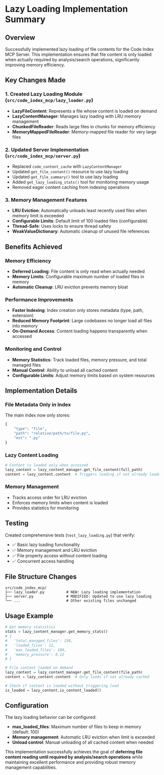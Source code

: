 # Lazy Loading Implementation Summary

## Overview
Successfully implemented lazy loading of file contents for the Code Index MCP Server. This implementation ensures that file content is only loaded when actually required by analysis/search operations, significantly improving memory efficiency.

## Key Changes Made

### 1. Created Lazy Loading Module (`src/code_index_mcp/lazy_loader.py`)
- **LazyFileContent**: Represents a file whose content is loaded on demand
- **LazyContentManager**: Manages lazy loading with LRU memory management 
- **ChunkedFileReader**: Reads large files in chunks for memory efficiency
- **MemoryMappedFileReader**: Memory-mapped file reader for very large files

### 2. Updated Server Implementation (`src/code_index_mcp/server.py`)
- Replaced `code_content_cache` with `LazyContentManager`
- Updated `get_file_content()` resource to use lazy loading
- Updated `get_file_summary()` tool to use lazy loading
- Added `get_lazy_loading_stats()` tool for monitoring memory usage
- Removed eager content caching from indexing operations

### 3. Memory Management Features
- **LRU Eviction**: Automatically unloads least recently used files when memory limit is exceeded
- **Configurable Limits**: Default limit of 100 loaded files (configurable)
- **Thread-Safe**: Uses locks to ensure thread safety
- **WeakValueDictionary**: Automatic cleanup of unused file references

## Benefits Achieved

### Memory Efficiency
- **Deferred Loading**: File content is only read when actually needed
- **Memory Limits**: Configurable maximum number of loaded files in memory
- **Automatic Cleanup**: LRU eviction prevents memory bloat

### Performance Improvements
- **Faster Indexing**: Index creation only stores metadata (type, path, extension)
- **Reduced Memory Footprint**: Large codebases no longer load all files into memory
- **On-Demand Access**: Content loading happens transparently when accessed

### Monitoring and Control
- **Memory Statistics**: Track loaded files, memory pressure, and total managed files
- **Manual Control**: Ability to unload all cached content
- **Configurable Limits**: Adjust memory limits based on system resources

## Implementation Details

### File Metadata Only in Index
The main index now only stores:
```python
{
    "type": "file",
    "path": "relative/path/to/file.py", 
    "ext": ".py"
}
```

### Lazy Content Loading
```python
# Content is loaded only when accessed
lazy_content = lazy_content_manager.get_file_content(full_path)
content = lazy_content.content  # Triggers loading if not already loaded
```

### Memory Management
- Tracks access order for LRU eviction
- Enforces memory limits when content is loaded
- Provides statistics for monitoring

## Testing
Created comprehensive tests (`test_lazy_loading.py`) that verify:
- ✅ Basic lazy loading functionality
- ✅ Memory management and LRU eviction  
- ✅ File property access without content loading
- ✅ Concurrent access handling

## File Structure Changes
```
src/code_index_mcp/
├── lazy_loader.py          # NEW: Lazy loading implementation
├── server.py               # MODIFIED: Updated to use lazy loading
└── ...                     # Other existing files unchanged
```

## Usage Example
```python
# Get memory statistics
stats = lazy_content_manager.get_memory_stats()
# {
#   'total_managed_files': 150,
#   'loaded_files': 12,
#   'max_loaded_files': 100,
#   'memory_pressure': 0.12
# }

# File content loaded on demand
lazy_content = lazy_content_manager.get_file_content(file_path)
content = lazy_content.content  # Only loads if not already cached

# Check if content is loaded without triggering load
is_loaded = lazy_content.is_content_loaded()
```

## Configuration
The lazy loading behavior can be configured:
- **max_loaded_files**: Maximum number of files to keep in memory (default: 100)
- **Memory management**: Automatic LRU eviction when limit is exceeded
- **Unload control**: Manual unloading of all cached content when needed

This implementation successfully achieves the goal of **deferring file content reading until required by analysis/search operations** while maintaining excellent performance and providing robust memory management capabilities.
